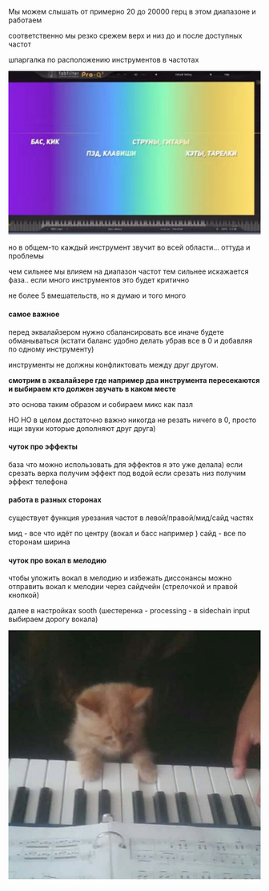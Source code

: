 Мы можем слышать от примерно 20 до 20000 герц в этом диапазоне и работаем

соответственно мы резко срежем верх и низ до и после доступных частот 

шпаргалка по расположению инструментов в частотах

![шпаргалка](шпаргалка.png)

но в общем-то каждый инструмент звучит во всей области... оттуда и проблемы

чем сильнее мы влияем на диапазон частот тем сильнее искажается фаза.. если много инструментов это будет критично 

не более 5 вмешательств, но я думаю и того много
#### самое важное 

перед эквалайзером нужно сбалансировать все иначе будете обманываться 
(кстати баланс удобно делать убрав все в 0 и добавляя по одному инструменту)

инструменты не должны конфликтовать между друг другом.

**смотрим в эквалайзере где например два инструмента пересекаются и выбираем кто должен звучать в каком месте**

это основа таким образом и собираем микс как пазл

НО НО в целом достаточно важно никогда не резать ничего в 0, просто ищи звуки которые дополняют друг друга)
#### чуток про эффекты

база что можно использовать для эффектов я это уже делала)
если срезать верха получим эффект под водой
если срезать низ получим эффект телефона

#### работа в разных сторонах

существует функция урезания частот в левой/правой/мид/сайд частях

мид -  все что идёт по центру (вокал и басс например )
сайд - все по сторонам ширина
#### чуток про вокал в мелодию

чтобы уложить вокал в мелодию и избежать диссонансы
можно отправить вокал к мелодии через сайдчейн (стрелочкой и правой кнопкой)

далее в настройках sooth (шестеренка - processing - в sidechain input выбираем дорогу вокала)

![китик](кит.png)
